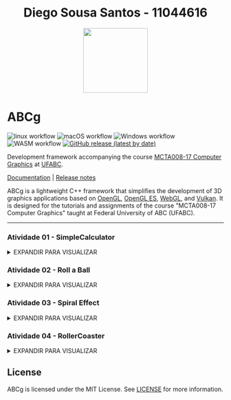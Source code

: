 <h1 align="center">Diego Sousa Santos - 11044616</h1>

<p align="center">
  <img  src="https://user-images.githubusercontent.com/55899445/194708500-d6d7288c-7e47-44f4-b2e0-af67640d99d9.png" width="150" height="150"/>
</p>

# ABCg

![linux workflow](https://github.com/hbatagelo/abcg/actions/workflows/linux.yml/badge.svg)
![macOS workflow](https://github.com/hbatagelo/abcg/actions/workflows/macos.yml/badge.svg)
![Windows workflow](https://github.com/hbatagelo/abcg/actions/workflows/windows.yml/badge.svg)
![WASM workflow](https://github.com/hbatagelo/abcg/actions/workflows/wasm.yml/badge.svg)
[![GitHub release (latest by date)](https://img.shields.io/github/v/release/hbatagelo/abcg)](https://github.com/hbatagelo/abcg/releases/latest)

Development framework accompanying the course [MCTA008-17 Computer Graphics](http://professor.ufabc.edu.br/~harlen.batagelo/cg/) at [UFABC](https://www.ufabc.edu.br/).

[Documentation](https://hbatagelo.github.io/abcg/abcg/doc/html/) \| [Release notes](CHANGELOG.md) 

ABCg is a lightweight C++ framework that simplifies the development of 3D graphics applications based on [OpenGL](https://www.opengl.org), [OpenGL ES](https://www.khronos.org), [WebGL](https://www.khronos.org/webgl/), and [Vulkan](https://www.vulkan.org). It is designed for the tutorials and assignments of the course "MCTA008-17 Computer Graphics" taught at Federal University of ABC (UFABC).

* * *

### Atividade 01 - SimpleCalculator
<details>
  <summary>EXPANDIR PARA VISUALIZAR</summary>

<p align="center">
    <img width="456" alt="simpleCalculatorIMG" src="https://user-images.githubusercontent.com/55899445/194708704-9e639cb6-2a07-48f9-84ef-48868aa4f470.PNG">
</p>

-   Link GitHub Pages: [SimpleCalculator](https://diego-ss.github.io/cg-2022.3-UFABC/simpleCalculator/)

### Descrição geral

-   O propósito da aplicação é simular o funcionamento de uma calculadora simples (com as operações básicas) com as técnicas apresentadas até então durante as aulas da disciplina, visando atender os requisitos propostos na atividade 1.
-   Para isso, existe uma tela com dois inputs que representam os números envolvidos na operação, com um combobox indicando as operações possíveis, dois botões para calcular e limpar os parâmetros e um label para exibir o resultado.
-   Os operadores e resultado são armazenados em variáveis da classe Window.

### Detalhes da implementação

#### Assets
-   Como assets auxiliares, foi utilizada a fonte Inconsolata-Medium como no projeto TicTacToe.
#### main.cpp
-   No arquivo main foi utilizada a implementação padrão que vimos em aula.
#### window.hpp
-   Para a definição da classe Window, foram sobrescritos dois métodos da classe OpenGLWindow (da qual Window tem herança): onCreate e onPaintUI.
```cpp
protected:
  void onCreate() override;
  void onPaintUI() override;
```
-   Além disso, foram definidas as seguintes variáveis e métodos auxiliares para o processamento:
```cpp
private:
  float operator1{0.0f}; // REFERE-SE AO VALOR NUMÉRICO DO PRIMEIRO OPERADOR
  float operator2{0.0f}; // REFERE-SE AO VALOR NUMÉRICO DO SEGUNDO OPERADOR
  float result{0.0f}; // ARMAZENA O RESULTADO DA OPERAÇÃO MATEMÁTICA
  std::string calcOperator{"+"}; // INDICADOR DE QUAL OPERAÇÃO SERÁ REALIZADA

  ImFont *m_font{}; // FONTE DE TEXTO

  void calculate(); // MÉTODO AUXILIAR PARA REALIZAR O CÁLCULO COM BASE NOS PARÂMETROS INFORMADOS
  void clear(); // MÉTODO AUXILIAR PARA LIMPAR OS DADOS DA CALCULADORA
```
#### window.cpp
-   Neste arquivo foram implementados os métodos sobrescritos e os novos definidos na classe Window, do arquivo window.hpp.
-   A ideia da composição da janela foi considerar uma tabela com seis linhas, todas com uma coluna apenas: 
    -  a primeira contém um input para que o usuário digite o primeiro número da operação.
    -  a segunda contém um combobox com as operações disponíveis. 
    -  a terceira contém um input para que o usuário digite o segunda número da operação.
    -  a quarta contém um botão que confirma a realização da operação.
    -  a quinta contém uma label que exibe o resultado da operação matemática.
    -  a sexta contém um botão responsável por limpar os operadores e o resultado.
-   No método onCreate é ralizado o import da fonte de texto e zerados os operadores.
```cpp
void Window::onCreate() {
  // Load font with bigger size for the X's and O's
  auto const filename{abcg::Application::getAssetsPath() +
                      "Inconsolata-Medium.ttf"};
  m_font = ImGui::GetIO().Fonts->AddFontFromFileTTF(filename.c_str(), 72.0f);
  if (m_font == nullptr) {
    throw abcg::RuntimeError{"Cannot load font file"};
  }

  clear();
}
```
-   No método clear, é realizada a limpeza dos operadores e do resultado.
```cpp
void Window::clear() {
  operator1 = 0.0f;
  operator2 = 0.0f;
  result = 0.0f;
}
```
-   No método calculate, é realizada a operação com base nos parâmetros informados pelo usuário.
```cpp
void Window::calculate() {
  // verificar o operador
  if (calcOperator == "+")
    result = operator1 + operator2;
  else if (calcOperator == "-")
    result = operator1 - operator2;
  else if (calcOperator == "*")
    result = operator1 * operator2;
  else if (calcOperator == "/")
    result = operator1 / operator2;
}
```
-   No método onPaintUI é onde está sendo realizada toda definição dos elementos de UI da tela da calculadora.
-   Para isso, dentro dele foram definidas as seguintes variáveis:
```cpp
      auto const buttonHeight{70}; // altura fixa dos botões
      static std::vector comboItems{"+", "-", "*", "/"}; // vetor de strings com as operações possíveis
      static std::size_t currentIndex{}; // índice da operação selecionada pelo usuário
```
-   Após isso é iniciada a tabela e definida cada uma de suas linhas. 
```cpp
        // primeira linha da tabela
        ImGui::TableNextRow();
        {
          // primeiro número da operação
          ImGui::TableSetColumnIndex(0);
          // ajustando largura do input
          ImGui::PushItemWidth(appWindowWidth);
          // input de float
          ImGui::InputFloat("op1", &operator1);
        }
```
```cpp
        // segunda linha da tabela
        ImGui::TableNextRow();
        {
          ImGui::TableSetColumnIndex(0);
          // combo do operador
          if (ImGui::BeginCombo("Combo Operador",
                                comboItems.at(currentIndex))) {
            for (auto index{0U}; index < comboItems.size(); ++index) {
              bool const isSelected{currentIndex == index};
              if (ImGui::Selectable(comboItems.at(index), isSelected)) {
                currentIndex = index;
                calcOperator = comboItems.at(currentIndex); // SETANDO A VARIÁVEL DO OPERADOR QUANDO ALGUM ITEM É SELECIONADO
              }

              if (isSelected)
                ImGui::SetItemDefaultFocus();
            }
            ImGui::EndCombo();
          }
        }
```
```cpp
        // terceira linha da tabela
        ImGui::TableNextRow();
        {
          // segundo número da operação
          ImGui::TableSetColumnIndex(0);
          // ajustando largura do input
          ImGui::PushItemWidth(appWindowWidth);
          // input de float
          ImGui::InputFloat("op2", &operator2);
        }
```
```cpp
        // quarta linha da tabela
        ImGui::TableNextRow();
        {
          // botão de realizar operação
          ImGui::TableSetColumnIndex(0);
          if (ImGui::Button("=", ImVec2(-1, buttonHeight))) {
            calculate(); // REALIZANDO O CÁLCULO QUANDO O BOTÃO É ACIONADO
          }
        }
```
```cpp
      // quinta linha da tabela
        ImGui::TableNextRow();
        {
          // resultado da operação
          ImGui::TableSetColumnIndex(0);
          ImGui::SetCursorPosX(
              (appWindowWidth -
               ImGui::CalcTextSize(std::to_string(result).c_str()).x) /
              2);
          ImGui::Text("%s", std::to_string(result).c_str()); // EXIBINDO O RESULTADO NA LABEL
        }
```
```cpp
        // sexta linha da tabela
        ImGui::TableNextRow();
        {
          // botão de limpar números
          ImGui::TableSetColumnIndex(0);
          if (ImGui::Button("clear", ImVec2(-1, buttonHeight))) {
            clear(); // LIMPANDO PARÂMETROS E RESULTADO
          }
        }
```
-   Para compilação web, foi utilizado o arquivo html do tictactoe adapatado para esta aplicação.

### Resultado Final
<p align="center">
    <img src="https://user-images.githubusercontent.com/55899445/194710962-51332d27-a383-4e27-aa58-99d1d52cf3b8.gif"/>
</p>


* * *
</details>

### Atividade 02 - Roll a Ball
<details>
  <summary>EXPANDIR PARA VISUALIZAR</summary>

<p align="center">
    <img width="456" alt="rollaballImage" src="https://user-images.githubusercontent.com/55899445/198695644-ec553618-34cb-4b7b-8207-4572cc3d21d8.png">
</p>

-   Link GitHub Pages: [RollABall](https://diego-ss.github.io/cg-2022.3-UFABC/rollaball/)

### Descrição geral

-   O propósito da aplicação é ser um jogo 2D cujo desenvolvimento e funcionalidades utilizem dos conceitos vistos em aula relacionados à gráficos 2D com primitivas do OpenGL, utilizando a biblioteca ABCg e renderização dos gráficos usando shaders.
-   As primitivas utilizadas resumem-se em triângulos, utilizados de forma singular para formar os espinhos e em conjunto para formar a bola.
-   O objetivo do jogo é conseguir o máximo de pontos, desviando dos espinhos ao decorrer do tempo. 
-   A bola se movimenta sozinha, e é possível utilizar a <b>seta para cima</b> para pular e a <b>barra de espaço</b> para acelerar.
-   Se a bola tocar em um dos espinhos, a partida termina e o jogo é reiniciado.

### Detalhes da implementação

#### Assets
-   Como assets auxiliares, foi utilizada a fonte Inconsolata-Medium como no projeto TicTacToe e no SimpleCalculator.
###  objects.vert
-   Shader utilizado na renderização da bola e dos espinhos. Os vértices possuem o atributo inPosition que represente a posição x,y do vértice.
```cpp
#version 300 es

layout(location = 0) in vec2 inPosition;

uniform vec4 color; // COR RGBA UNIFORME
uniform float rotation; // ROTAÇÃO UNIFORME
uniform float scale; // ESCALA UNIFORME
uniform vec2 translation; // TRANSLAÇÃO UNIFORME

out vec4 fragColor;

void main() {
  float sinAngle = sin(rotation);
  float cosAngle = cos(rotation);
  vec2 rotated = vec2(inPosition.x * cosAngle - inPosition.y * sinAngle,
                      inPosition.x * sinAngle + inPosition.y * cosAngle);

  vec2 newPosition = rotated * scale + translation; // NOVA POSIÇÃO ROTATED
  gl_Position = vec4(newPosition, 0, 1);
  fragColor = color;
}
```
###  objects.frag
-   Fragment shader responsável pelo processamento de pixels na GPU. Foi definido como abaixo, apenas redirecionando as cores de saída.
```cpp
#version 300 es

precision mediump float;

in vec4 fragColor;

out vec4 outColor;

void main() { outColor = fragColor; }
```

#### main.cpp
-   No arquivo main foi utilizada a implementação padrão que vimos em aula, removendo os  FPS, botão de tela cheia e utilizando 4 samples.
#### gamedata.hpp
-   Classe responsável por armazenar status e informações relevantes para as regras e funcionalidades do jogo.
-   Para sua definição, foram definidas as seguintes propriedades:
```cpp
  enum class Input { Up, Space }; // definição de enum para classificar os inputs possíveis
  enum class State { Playing, GameOver }; // definição de enum para classificar os status de jogo possíveis
  
  // struct para armazenar os dados do jogo
  struct GameData {
    State m_state{State::Playing}; // ESTADO DO JOGO
    std::bitset<2> m_input;        // ARRAAY DOS INPUTS
    int m_score;                   // PONTUAÇÃO
  };
```
#### window.hpp
-   Para a definição da classe Window, foram sobrescritos sete métodos da classe OpenGLWindow (da qual Window tem herança):
```cpp
  void onEvent(SDL_Event const &event) override; // PARA CAPTURAR EVENTOS DO TECLADO
  void onCreate() override; // AÇÕES AO CRIAR A APLICAÇÃO
  void onUpdate() override; // AÇÕES AO ATUALIZAR A JANELA
  void onPaint() override; // AÇÕES AO RENDERIZAR A JANELA
  void onPaintUI() override; // AÇÕES DE UI
  void onResize(glm::ivec2 const &size) override; // AÇÕES AO REDIMENSIONAR A JANELA
  void onDestroy() override; // AÇÕES AO DESTRUIR A JANELA
```
-   Além disso, foram definidas as seguintes variáveis e métodos auxiliares para o processamento:
```cpp
  glm::ivec2 m_viewportSize{}; // DIMENSÕES DA JANELA
  GLuint m_objectsProgram{}; // OBJECTS PROGRAM
  GameData m_gameData; // GAME DATA REF
  Ball m_ball; // BALL REF
  Spikes m_spikes; // SPIKES REF
  abcg::Timer m_restartWaitTimer; // TEMPORIZADOR
  ImFont *m_font{}; // FONTE
  std::default_random_engine m_randomEngine; // RANDOMIZADOR

  void restart(); // PARA REINICIAR AS CONDIÇÕES DE JOGO
  void checkCollisions(); // PARA VERIFICAR COLISÕES
```
#### window.cpp
-   Neste arquivo foram implementados os métodos sobrescritos e os novos definidos na classe Window, do arquivo window.hpp.
-   A ideia da composição da janela foi considerar o jogo e seus elementos renderizando e também dois elementos de UI: 
    -  um texto para contabilizar o Score.
    -  um texto que é exibido quando o jogo é finalizado. 
-   Os eventos capiturados são para as teclas SPACE, UP, W e para os botões do mouse.

- No método <b>OnEvent</b> são capturadas as interações do usuário com a interface:
```cpp
// Eventos do teclado
  if (event.type == SDL_KEYDOWN) {
    if (event.key.keysym.sym == SDLK_SPACE) // Capturando DOWN da barra de espaço
      m_gameData.m_input.set(gsl::narrow<size_t>(Input::Space)); // Setando o vetor de inputs do GameData
    if (event.key.keysym.sym == SDLK_UP || event.key.keysym.sym == SDLK_w) // capturando DOWN do w e seta 
      m_gameData.m_input.set(gsl::narrow<size_t>(Input::Up)); // Setando o vetor de inputs do GameData
  }
  if (event.type == SDL_KEYUP) {
    if (event.key.keysym.sym == SDLK_SPACE) // Capturando UP barra de espaço
      m_gameData.m_input.reset(gsl::narrow<size_t>(Input::Space)); // Setando o vetor de inputs do GameData
    if (event.key.keysym.sym == SDLK_UP || event.key.keysym.sym == SDLK_w) // capturando DOWN do w e seta 
      m_gameData.m_input.reset(gsl::narrow<size_t>(Input::Up)); // Setando o vetor de inputs do GameData
  }

  // Eventos do mouse
  if (event.type == SDL_MOUSEBUTTONDOWN) {
    if (event.button.button == SDL_BUTTON_LEFT)
      m_gameData.m_input.set(gsl::narrow<size_t>(Input::Space));
    if (event.button.button == SDL_BUTTON_RIGHT)
      m_gameData.m_input.set(gsl::narrow<size_t>(Input::Up));
  }
  if (event.type == SDL_MOUSEBUTTONUP) {
    if (event.button.button == SDL_BUTTON_LEFT)
      m_gameData.m_input.reset(gsl::narrow<size_t>(Input::Space));
    if (event.button.button == SDL_BUTTON_RIGHT)
      m_gameData.m_input.reset(gsl::narrow<size_t>(Input::Up));
  }
```
- No método <b>OnCreate</b> são realizadas as operações necessárias ao inicializar o ambiente, como inicialização de variáveis e carregamento da fonte externa:
```cpp
// Carregando fonte
  auto const filename{assetsPath + "Inconsolata-Medium.ttf"};
  m_font = ImGui::GetIO().Fonts->AddFontFromFileTTF(filename.c_str(), 60.0f);
  if (m_font == nullptr) {
    throw abcg::RuntimeError("Cannot load font file");
  }

  // Criando programa para renderizar objetos
  m_objectsProgram =
      abcg::createOpenGLProgram(//Suprimido pois o README não suporta);

  // limpando tela com a cor preta
  abcg::glClearColor(0, 0, 0, 1);

#if !defined(__EMSCRIPTEN__)
  abcg::glEnable(GL_PROGRAM_POINT_SIZE);
#endif

  // Start pseudo-random number generator
  m_randomEngine.seed(
      std::chrono::steady_clock::now().time_since_epoch().count());

  restart();
}
```
- No método <b>restart</b>, são reinicializadas as variáveis e os objetos renderizados na tela.
```cpp
  // estado inicial do jogo
  m_gameData.m_state = State::Playing;
  m_gameData.m_score = 0;

  // criando bola e espinhos
  m_ball.create(m_objectsProgram);
  m_spikes.create(m_objectsProgram, 4);
```
- No método <b>onUpdate</b> é onde são atualizadas constantemente as formas renderizadas, a interação entre elas e os elementos de UI.
```cpp
  auto const deltaTime{gsl::narrow_cast<float>(getDeltaTime())};

  // Aguardando 5 minutos para reiniciar o jogo
  if (m_gameData.m_state != State::Playing &&
      m_restartWaitTimer.elapsed() > 5) {
    restart();
    return;
  }

  // atualizações da bola e dos espinhos
  m_ball.update(m_gameData, deltaTime);
  m_spikes.update(m_ball, m_gameData, deltaTime);

  // verificando colisões
  if (m_gameData.m_state == State::Playing)
    checkCollisions();
```
 - No método <b>onPaint</b> são desenhados o viewport e os objetos da aplicação. 
```cpp
  abcg::glClear(GL_COLOR_BUFFER_BIT);
  abcg::glViewport(0, 0, m_viewportSize.x, m_viewportSize.y);

  // método paint dos objetos
  m_ball.paint(m_gameData);
  m_spikes.paint();
```
  - No método <b>onPaintUI</b> são desenhados os elementos de UI da cena.
```cpp
abcg::OpenGLWindow::onPaintUI();

  ImGuiWindowFlags const flags{ImGuiWindowFlags_NoBackground |
                               ImGuiWindowFlags_NoTitleBar |
                               ImGuiWindowFlags_NoInputs};

  // Printando Score enquanto o jogo está rodando
  if (m_gameData.m_state == State::Playing) {
    {
      ImGui::SetNextWindowPos(ImVec2(5, 10));
      ImGui::Begin(" ", nullptr, flags);
      ImGui::PushFont(m_font);

      ImGui::Text("Score: %i", m_gameData.m_score);

      ImGui::PopFont();
      ImGui::End();
    }
  }

  // printando Game Over + Score ao finalizar
  {
    auto const size{ImVec2(300, 200)};
    auto const position{ImVec2((m_viewportSize.x - size.x) / 2.0f,
                               (m_viewportSize.y - size.y - 100) / 2.0f)};
    ImGui::SetNextWindowPos(position);
    ImGui::SetNextWindowSize(size);

    ImGui::Begin(" ", nullptr, flags);
    ImGui::PushFont(m_font);

    if (m_gameData.m_state == State::GameOver) {
      ImGui::Text("Game Over!\nScore: %i", m_gameData.m_score);
    }

    ImGui::PopFont();
    ImGui::End();
  }
```
  - No método <b>checkCollisions</b> são verificadas colisões entre os espinhos e a bola. Caso haja colisão, o jogo acaba.
```cpp
 // Verificando colisão entre a bola e os espinhos
  for (auto const &spike : m_spikes.m_spikes) {
    auto const spikeTranslation{spike.m_translation};
    auto const distance{glm::distance(m_ball.m_translation, spikeTranslation)};

    if (distance < m_ball.m_scale * 0.9f + spike.m_scale * 0.17f) {
      m_gameData.m_state = State::GameOver;
      m_restartWaitTimer.restart();
    }
  }
```
                                 
#### ball.hpp
- Para a definição da classe ball, foram utilizadas as seguintes propriedades e métodos:
```cpp
  void create(GLuint program);
  void paint(GameData const &gameData);
  void destroy();
  void update(GameData const &gameData, float deltaTime);

  glm::vec4 m_color{1};             // COR
  float m_rotation{};               // ROTAÇÃO
  float m_scale{0.125f};            // ESCALA
  glm::vec2 m_translation{};        // TRANSLAÇÃO
  glm::vec2 m_velocity{1.0f, 0.0f}; // VELOCIDADE

  bool isJumping{false};       // INDICADOR DE PULO
  bool isFallingDown{false};   // INDICADOR DE QUEDA
  bool isBoosted{false};       // INDICADOR DE BOOST
  float m_velocityBoost{3.0f}; // BOOST DE VELOCIDADE

  float const m_maxTranslationY{0.6f}; // LIMITE SUPERIOR DO PULO
  float const m_minTranslationY{0.0f}; // CHÃO
  float const m_jumpForce{1.0f};       // FORÇA DE PULO
  float const m_fallForce{-1.1f};      // FORÇA DE QUEDA (CAI MAIS RÁPIDO)
                                 
  GLuint m_program{};
  GLint m_translationLoc{}; // VARIÁVEIS UNIFORMES DO VERTEX SHADER
  GLint m_colorLoc{}; // VARIÁVEIS UNIFORMES DO VERTEX SHADER
  GLint m_scaleLoc{}; // VARIÁVEIS UNIFORMES DO VERTEX SHADER
  GLint m_rotationLoc{}; // VARIÁVEIS UNIFORMES DO VERTEX SHADER

  GLuint m_VAO{};
  GLuint m_VBO{};
  GLuint m_EBO{};
```
#### ball.cpp
- No método <b>create</b> são inicializadas as variáveis uniformes, as propriedades, a geometria e são criados o VAO, VBO e EBO do objeto.
```cpp
  destroy();

  m_program = program;

  // LOcalização dos uniformes do programa
  m_colorLoc = abcg::glGetUniformLocation(m_program, "color");
  m_rotationLoc = abcg::glGetUniformLocation(m_program, "rotation");
  m_scaleLoc = abcg::glGetUniformLocation(m_program, "scale");
  m_translationLoc = abcg::glGetUniformLocation(m_program, "translation");

  // Resetando bola
  m_rotation = 0.0f;
  m_translation = glm::vec2(-0.7f, 0.0f);

  // Localização dos atributos no programa
  auto const positionAttribute{
      abcg::glGetAttribLocation(m_program, "inPosition")};

  // Criando a geometria
  auto const sides{10};
  std::vector<glm::vec2> positions{{0, 0}};
  auto const step{M_PI * 2 / sides};
  for (auto const angle : iter::range(0.0, M_PI * 2, step)) {
    positions.emplace_back(std::cos(angle), std::sin(angle));
  }
  positions.push_back(positions.at(1));

  // VBO das posições
  abcg::glGenBuffers(1, &m_VBO);
  abcg::glBindBuffer(GL_ARRAY_BUFFER, m_VBO);
  abcg::glBufferData(GL_ARRAY_BUFFER, positions.size() * sizeof(glm::vec2),
                     positions.data(), GL_STATIC_DRAW);
  abcg::glBindBuffer(GL_ARRAY_BUFFER, 0);

  // Criando VAO
  abcg::glGenVertexArrays(1, &m_VAO);

  // Bind dos vertices ao VAO
  abcg::glBindVertexArray(m_VAO);

  abcg::glEnableVertexAttribArray(positionAttribute);
  abcg::glBindBuffer(GL_ARRAY_BUFFER, m_VBO);
  abcg::glVertexAttribPointer(positionAttribute, 2, GL_FLOAT, GL_FALSE, 0,
                              nullptr);
  abcg::glBindBuffer(GL_ARRAY_BUFFER, 0);

  abcg::glBindVertexArray(0);
```
- No método <b>paint</b> são realizados os binds do vertex shader e a definição da variáveis uniformes do objeto, caso o jogo esteja ativo.
```cpp
  if (gameData.m_state != State::Playing)
    return;

  abcg::glUseProgram(m_program);

  abcg::glBindVertexArray(m_VAO);
  abcg::glUniform4fv(m_colorLoc, 1, &m_color.r);
  abcg::glUniform1f(m_scaleLoc, m_scale);
  abcg::glUniform1f(m_rotationLoc, m_rotation);
  abcg::glUniform2fv(m_translationLoc, 1, &m_translation.x);
  abcg::glDrawArrays(GL_TRIANGLE_FAN, 0, 12);

  abcg::glBindVertexArray(0);

  abcg::glUseProgram(0);
```
- No método <b>update</b> são realizadas as atualizações de estado do objeto, como rotação, boost de velocidade, pulo e queda da bola.
```cpp
  / Rotação constante da bola
  m_rotation = glm::wrapAngle(m_rotation - 4.0f * deltaTime * 2);

  // Detecção de pulo
  if (gameData.m_input[gsl::narrow<size_t>(Input::Up)] &&
      gameData.m_state == State::Playing && !isJumping && !isFallingDown) {

    isJumping = true;
  }

  // Detecção de boost
  if (gameData.m_input[gsl::narrow<size_t>(Input::Space)] && !isBoosted) {
    m_velocity += m_velocityBoost;
    isBoosted = true;
  } else if (m_velocity.x > 1.0f) {
    m_velocity -= m_velocityBoost;
    isBoosted = false;
  }

  // Aplicando pulo
  if (isJumping && m_translation.y < m_maxTranslationY) {
    auto const jumpVector = glm::vec2{0.0f, m_jumpForce};
    m_translation.y =
        std::clamp((m_translation + jumpVector * deltaTime * 2.0f).y,
                   m_translation.y, m_maxTranslationY);
  }

  // Detectando queda
  if (m_translation.y == m_maxTranslationY) {
    isFallingDown = true;
    isJumping = false;
  } else if (m_translation.y == 0) {
    isFallingDown = false;
  }

  // Aplicando queda
  if (isFallingDown && m_translation.y > m_minTranslationY) {
    auto const fallVector = glm::vec2{0.0f, m_fallForce};
    m_translation.y =
        std::clamp((m_translation + fallVector * deltaTime * 2.0f).y,
                   m_minTranslationY, m_translation.y);
  }
```
- No método <b>destroy</b> são destruídos o VBO, EBO e VAO do objeto
```cpp
  // destruindo elementos
  abcg::glDeleteBuffers(1, &m_VBO);
  abcg::glDeleteBuffers(1, &m_EBO);
  abcg::glDeleteVertexArrays(1, &m_VAO);
```
#### spikes.hpp
- Para a definição da classe spikes, foram utilizadas as seguintes propriedades e métodos:
```cpp
public:
  void create(GLuint program, int quantity);
  void paint();
  void destroy();
  void update(const Ball &ball, GameData &gameData, float deltaTime);
  
  // estrutura de um único spike
  struct Spike {
    GLuint m_VAO{}; // VAO
    GLuint m_VBO{}; // VBO

    glm::vec4 m_color{1};      // COR
    int m_polygonSides{3};     // LADOS DO POLÍGONO DO ESPINHO
    float m_rotation{1.6f};    // ROTAÇÃO
    float m_scale{0.06f};      // ESCALA
    glm::vec2 m_translation{}; // TRANSLAÇÃO
  };

  std::list<Spike> m_spikes; // LISTA DE ESPINHOS
  int maxQtdTopSpikes{0};    // QTD MÁXIMA DE ESPINHOS EM CIMA
  int qtdTopSpikes{0};       // QTD DE ESPINHOS EM CIMA

  Spike makeSpike();
  void randomizeTopSpikes(Spike &spike);

private:
  GLuint m_program{};
  GLint m_colorLoc{}; // VARIÁVEIS UNIFORMES DO VERTEX SHADER
  GLint m_rotationLoc{}; // VARIÁVEIS UNIFORMES DO VERTEX SHADER
  GLint m_translationLoc{}; // VARIÁVEIS UNIFORMES DO VERTEX SHADER
  GLint m_scaleLoc{}; // VARIÁVEIS UNIFORMES DO VERTEX SHADER
  
  std::default_random_engine m_randomEngine;
  std::uniform_real_distribution<float> m_randomDist{-1.0f, 1.0f};
```
#### spikes.cpp
- No método <b>create</b> são inicializadas as variáveis uniformes, objetos spike com suas geometrias, VBO e VAO.
```cpp
  destroy();

  m_randomEngine.seed(
      std::chrono::steady_clock::now().time_since_epoch().count());

  m_program = program;

  // Get location of uniforms in the program
  m_colorLoc = abcg::glGetUniformLocation(m_program, "color");
  m_rotationLoc = abcg::glGetUniformLocation(m_program, "rotation");
  m_scaleLoc = abcg::glGetUniformLocation(m_program, "scale");
  m_translationLoc = abcg::glGetUniformLocation(m_program, "translation");

  // Create spikes
  m_spikes.clear();
  m_spikes.resize(quantity);

  float i{0.0f}; // ACUMULADOR PARA SEPARAR OS ESPINHOS NO COMEÇO
  maxQtdTopSpikes = (quantity / 2) - 1; // LIMITANDO ESPINHOS NO TOPO
  qtdTopSpikes = 0;                     // CONTANDO ESPINHOS NO TOPO

  for (auto &spike : m_spikes) {
    spike = makeSpike(); // CRIANDO ESPINHO (geometria, VAO, VBO e bind dos vértices)
    // iniciando o espinho no canto direito e um pouco abaixo
    spike.m_translation = {1.0f + i, -0.05f};
    randomizeTopSpikes(spike); // MÉTODO PARA RANDOMIZAR QUAL OU QUAIS SPIKE FICARÁ EM CIMA
    i += 0.2f;
  }  
```
- No método <b>paint</b> são realizados os binds dos VAOs dos objetos spike e de suas variáveis uniformes, bem como realizado o draw dos pontos da geometria.
```cpp
abcg::glUseProgram(m_program);

  for (auto const &spike : m_spikes) {
    abcg::glBindVertexArray(spike.m_VAO); // BIND DOS ATRIBUTOS DO VERTEX AO VAO
    abcg::glUniform4fv(m_colorLoc, 1, &spike.m_color.r); // VARIÁVEL UNIFORME
    abcg::glUniform1f(m_scaleLoc, spike.m_scale);        // VARIÁVEL UNIFORME
    abcg::glUniform1f(m_rotationLoc, spike.m_rotation);  // VARIÁVEL UNIFORME
    abcg::glUniform2f(m_translationLoc, spike.m_translation.x,
                      spike.m_translation.y); // VARIÁVEL UNIFORME
    abcg::glDrawArrays(GL_TRIANGLE_FAN, 0,
                       spike.m_polygonSides + 2); // DESENHANDO OS PONTOS
    abcg::glBindVertexArray(0);
  }

  abcg::glUseProgram(0);  
```
- No método <b>update</b> são realizadas as atualizações de translação do objeto. Quando o spike sai da tela, é adicionado 1 no score.
```cpp
for (auto &spike : m_spikes) {
    // condicionando a translação à velocidade da bola
    spike.m_translation.x -= ball.m_velocity.x * deltaTime;

    // reposicionando quando chega no fim da tela
    if (spike.m_translation.x < -1.0f) {
      // calculando uma distância randômica do ponto de origem para separar os
      // espinhos
      std::uniform_real_distribution<float> randomDists(0.0f, 0.9f);
      auto &re{m_randomEngine};
      float randomDist = randomDists(re) + 2.0f;
      spike.m_translation.x += randomDist;

      // aumentando Score
      if (gameData.m_state == State::Playing)
        gameData.m_score += 1;
    }
  }  
```
-   Para compilação web, foi utilizado o arquivo html da simpleCalculator adapatado para esta aplicação.

### Resultado Final
<p align="center">
    <img alt="gif roll a ball" src="https://user-images.githubusercontent.com/55899445/198696680-c425a09f-5b33-4359-84a7-f06c1d6af755.gif"/>
</p>


* * *
</details>

### Atividade 03 - Spiral Effect
<details>
  <summary>EXPANDIR PARA VISUALIZAR</summary>

<p align="center">
    <img width="456" alt="SpiralEffectScreenshot" src="https://user-images.githubusercontent.com/55899445/202917321-6f1ab8a8-37ed-4da2-9caa-589d830e81cd.PNG">
</p>

-   Link GitHub Pages: [SpiralEffect](https://diego-ss.github.io/cg-2022.3-UFABC/spiraleffect/)

### Descrição geral

-   O propósito do projeto é ser uma aplicação 3D cujo desenvolvimento e funcionalidades utilizem dos conceitos vistos em aula relacionados à matrizes e transformações geométricas e formas primitivas do openGL, utilizando a biblioteca ABCg e renderização dos gráficos usando shaders.
-   As primitivas utilizadas resumem-se em triângulos, utilizados de forma singular para formar os espinhos e em conjunto para formar os cubos.
-   A aplicação simula a geração de um pequeno espiral e a movimentação da câmera em sincronia com a trilha gerada, o que resulta em uma movimentação similar â uma montanha russa, por exemplo.
-   <b>OBSERVAÇÃO:</b> existe um bug em que em algum momento o espiral cria algumas descontinuidades entre os cubos. Está sendo investigado o motivo disso.

### Detalhes da implementação

#### Assets
-   Como assets auxiliares, foi utilzado o objeto vetoriado box.obj, para gerar os cubos da aplicação.
###  depth.vert
-   Shader utilizado na renderização dos cubos que compoem o espiral. A lógica relacionada é que a coloração dos cubos ficará mais branca de forma proporcional à altura e à proximidade do objeto à câmera, simulando uma espécie de iluminação nos objetos.
```cpp
#version 300 es

layout(location = 0) in vec3 inPosition;

uniform vec4 color;
uniform mat4 modelMatrix;
uniform mat4 viewMatrix;
uniform mat4 projMatrix;

out vec4 fragColor;

void main() {
  vec4 posEyeSpace = viewMatrix * modelMatrix * vec4(inPosition, 1);

  // o tom da cor varia de acordo com a distância e a altura 
  float i = 1.0 - (-posEyeSpace.z / 50.0) + (posEyeSpace.y / 50.0);
  fragColor = vec4(i, i, i, 1) * color;

  gl_Position = projMatrix * posEyeSpace;
}
```
###  depth.frag
-   Fragment shader responsável pelo processamento de pixels na GPU. Foi definido como abaixo, apenas redirecionando as cores de saída.
```cpp
#version 300 es

precision mediump float;

in vec4 fragColor;
out vec4 outColor;

void main() { outColor = fragColor; }
```
#### main.cpp
-   No arquivo main foi utilizada a implementação padrão que vimos em aula, removendo os  FPS, botão de tela cheia e utilizando 4 samples.

#### window.hpp
-   Para a definição da classe Window, foram sobrescritos seis métodos da classe OpenGLWindow (da qual Window tem herança):
```cpp
  void onCreate() override; // AÇÕES AO CRIAR A APLICAÇÃO
  void onUpdate() override; // AÇÕES AO ATUALIZAR A JANELA
  void onPaint() override; // AÇÕES AO RENDERIZAR A JANELA
  void onPaintUI() override; // AÇÕES DE UI
  void onResize(glm::ivec2 const &size) override; // AÇÕES AO REDIMENSIONAR A JANELA
  void onDestroy() override; // AÇÕES AO DESTRUIR A JANELA
```
-   Além disso, foram definidas as seguintes variáveis e métodos auxiliares para o processamento:
```cpp
 // cubos usados para gerar o espiral
  struct Cube {
    glm::vec3 m_position{};
    glm::vec3 m_rotationAxis{};
  };

  // array de cubos
  std::array<Cube, 800> m_objects;

  float m_angle{};

  glm::mat4 m_viewMatrix{1.0f};
  glm::mat4 m_projMatrix{1.0f};
  float m_FOV{30.0f};

  float m_spiralRadius{3.0f}; // RAIO DO ESPIRAL
  float m_spiralStep{m_spiralRadius/m_objects.size()};      // PASSO DO ESPIRAL COM BASE NA QTD DE CUBOS
  float m_TwoPI{M_PI * 2.0f}; // 2 * PI
  GLuint m_program{};

  void generateSpiral();
  void orientCamera(glm::vec3 const at);
```

#### window.cpp
-   Neste arquivo foram implementados os métodos sobrescritos e os novos definidos na classe Window, do arquivo window.hpp.
-   A ideia da composição da janela foi considerar apenas a janela da aplicação e uma janela pequena para selecionar o modo de projeção.
-   Para a projeção ortogonal, podemos visualizar com clareza a formação do espiral. Para o modo de projeção em perspectiva, temos a visualização do efeito de montanha russa com a câmera look at.

- No método <b>OnCreate</b> são realizadas as operações necessárias ao inicializar o ambiente, como inicialização de variáveis e carregamento dos shaders:
```cpp
  auto const assetsPath{abcg::Application::getAssetsPath()};

  abcg::glClearColor(0, 0, 0, 1);
  abcg::glEnable(GL_DEPTH_TEST);
  
  // caracteres { duplos suprimidos por erro de build
  m_program =
      abcg::createOpenGLProgram(.source = assetsPath + "depth.vert",
                                  .stage = abcg::ShaderStage::Vertex},
                                 {.source = assetsPath + "depth.frag",
                                  .stage = abcg::ShaderStage::Fragment);

  m_model.loadObj(assetsPath + "box.obj");
  m_model.setupVAO(m_program);

  // orientando câmera para olhar para z = -1.0f
  orientCamera({0.0f, 0.0f, -1.0f});
  generateSpiral();
}
```
- No método <b>orientCamera</b>, a câmera é instruida a olhar para um determino ponto <b>at</b>.
```cpp
// a câmera é fixa na posição 0,0,0 e a direção
  // em que ela olha varia de acordo com o vetor at
  // enviado como parâmetro
  glm::vec3 const eye{0.0f, 0.0f, 0.0f};
  glm::vec3 const up{0.0f, 1.0f, 0.0f};
  m_viewMatrix = glm::lookAt(eye, at, up);
```
- No método <b>generateSpiral</b>, o espiral é criado com base nas variáveis declaradas.
```cpp
 // variáveis auxiliaxes
  auto num_objects = m_objects.size();
  auto increment = m_TwoPI / num_objects;
  auto angle = 0.0f;
  auto x = 0.0f, y = 5.0f;

  // para cada cubo, é gerada uma posição com base na equação para geração do
  // espiral ao mesmo tempo em que z é decrementado para criar a sensação de
  // profundidade
  for (auto &objRef : m_objects) {
    objRef.m_position =
        glm::vec3(m_spiralRadius * cos(angle) + x,
                  m_spiralRadius * sin(angle) * y, -angle * 15.0f);

    // rotacionando cubos
    objRef.m_rotationAxis = glm::sphericalRand(1.0f);

    // incrementando angulo para geração do espiral
    angle += increment;
    // diminuindo raio do espiral
    m_spiralRadius -= m_spiralStep;
```

 - No método <b>onUpdate</b> a posição dos cubos é atualizada com base em deltatime, assim como o foco da câmera com base nos cubos. 
```cpp
 // incrementando angulo em 90 graus por segundo
  auto const deltaTime{gsl::narrow_cast<float>(getDeltaTime())};
  m_angle = glm::wrapAngle(m_angle + glm::radians(90.0f) * deltaTime);

  int index{0};
  // atualizando objetos
  for (auto &objRef : m_objects) {
    // incrementando z em 15 unidades por segundo
    objRef.m_position.z += deltaTime * 15.0f;

    // resetando posição da estrela quando chega em z = -20
    if (objRef.m_position.z > -20.0f) {
      // orientando câmera para olhar para os cubos mais próximos
      // valores empíricos
      orientCamera(
          {objRef.m_position.x / 80.0f, objRef.m_position.y / 80.0f, -1.0f});

      // voltando para o fundo da tela
      objRef.m_position.z = -100.0f;
    }
    index++;
  }
```
 - No método <b>onPaint</b> são desenhados o viewport e os objetos da aplicação. 
```cpp
abcg::glClear(GL_COLOR_BUFFER_BIT | GL_DEPTH_BUFFER_BIT);

  abcg::glViewport(0, 0, m_viewportSize.x, m_viewportSize.y);

  abcg::glUseProgram(m_program);

  // capturando as variáveis uniformes
  auto const viewMatrixLoc{abcg::glGetUniformLocation(m_program, "viewMatrix")};
  auto const projMatrixLoc{abcg::glGetUniformLocation(m_program, "projMatrix")};
  auto const modelMatrixLoc{
      abcg::glGetUniformLocation(m_program, "modelMatrix")};
  auto const colorLoc{abcg::glGetUniformLocation(m_program, "color")};

  // setando as variáveis uniformes
  abcg::glUniformMatrix4fv(viewMatrixLoc, 1, GL_FALSE, &m_viewMatrix[0][0]);
  abcg::glUniformMatrix4fv(projMatrixLoc, 1, GL_FALSE, &m_projMatrix[0][0]);
  abcg::glUniform4f(colorLoc, 1.0f, 1.0f, 1.0f, 1.0f); // White

  // renderizando cubos
  for (auto &objRef : m_objects) {
    // aplicando as transformações lineares -> rotação -> escala -> translação
    glm::mat4 modelMatrix{1.0f};
    modelMatrix = glm::translate(modelMatrix, objRef.m_position);
    modelMatrix = glm::scale(modelMatrix, glm::vec3(0.1f));
    modelMatrix = glm::rotate(modelMatrix, m_angle, objRef.m_rotationAxis);

    // variável uniforme
    abcg::glUniformMatrix4fv(modelMatrixLoc, 1, GL_FALSE, &modelMatrix[0][0]);

    m_model.render();
    }

  abcg::glUseProgram(0);
```
  - No método <b>onPaintUI</b> são desenhados os elementos de UI da cena.
```cpp
abcg::OpenGLWindow::onPaintUI();

  {
    auto const widgetSize{ImVec2(218, 60)};
    ImGui::SetNextWindowPos(ImVec2(m_viewportSize.x - widgetSize.x - 5, 5));
    ImGui::SetNextWindowSize(widgetSize);
    ImGui::Begin("Widget window", nullptr, ImGuiWindowFlags_NoDecoration);

    {
      // a projeção foi mantida para que o efeito de espiral seja melhor
      // visualizado
      ImGui::PushItemWidth(120);
      static std::size_t currentIndex{};
      std::vector<std::string> const comboItems{"Perspective", "Orthographic"};

      if (ImGui::BeginCombo("Projection",
                            comboItems.at(currentIndex).c_str())) {
        for (auto const index : iter::range(comboItems.size())) {
          auto const isSelected{currentIndex == index};
          if (ImGui::Selectable(comboItems.at(index).c_str(), isSelected))
            currentIndex = index;
          if (isSelected)
            ImGui::SetItemDefaultFocus();
        }
        ImGui::EndCombo();
      }
      ImGui::PopItemWidth();

      ImGui::PushItemWidth(170);
      auto const aspect{gsl::narrow<float>(m_viewportSize.x) /
                        gsl::narrow<float>(m_viewportSize.y)};
      // projeção em perspectiva
      if (currentIndex == 0) {
        m_projMatrix =
            glm::perspective(glm::radians(m_FOV), aspect, 0.01f, 100.0f);

        ImGui::SliderFloat("FOV", &m_FOV, 5.0f, 179.0f, "%.0f degrees");
      } else {
      // projeção ortogonal
        m_projMatrix = glm::ortho(-20.0f * aspect, 20.0f * aspect, -20.0f,
                                  20.0f, 0.01f, 100.0f);
      }
      ImGui::PopItemWidth();
    }

    // temporário para análise do comportamento da câmera
    // ImGui::PushItemWidth(170);
    // ImGui::SliderFloat("AT_x", &m_cameraAt_x, 0.0f, 0.9f, "%.2f degrees");
    // ImGui::PopItemWidth();

    // ImGui::PushItemWidth(170);
    // ImGui::SliderFloat("AT_Y", &m_cameraAt_y, 0.0f, 0.9f, "%.2f degrees");
    // ImGui::PopItemWidth();

    // ImGui::PushItemWidth(170);
    // ImGui::SliderFloat("AT_Z", &m_cameraAt_z, -1.0f, 179.0f, "%.0f degrees");
    // ImGui::PopItemWidth();

    ImGui::End();
  }
```
#### model.cpp e model.hpp
-   Estes arquivos seguem a mesma estrutura utilizada no projeto starfield, sendo utilizados para renderizar diferentes objetos de forma dinâmica.


### Resultado Final
<p align="center">
    <img alt="gif spiral effect" src="https://user-images.githubusercontent.com/55899445/202920443-ca3d11d5-d9c5-4e99-8041-49b2a468fd32.gif"/>
</p>

* * *
</details>

### Atividade 04 - RollerCoaster
<details>
  <summary>EXPANDIR PARA VISUALIZAR</summary>

<p align="center">
    <img width="456" alt="rollercoasterscreenshot" src="https://user-images.githubusercontent.com/55899445/206919193-86a16a49-00ce-41e2-8537-121df04df460.png">
</p>

-   Link GitHub Pages: [RollerCoaster](https://diego-ss.github.io/cg-2022.3-UFABC/rollercoaster/)

### Descrição geral

-   O propósito do projeto é ser uma aplicação 3D cujo desenvolvimento e funcionalidades utilizem dos conceitos vistos em aula relacionados à matrizes e transformações geométricas e formas primitivas do openGL, utilizando a biblioteca ABCg e renderização dos gráficos usando shaders.
-   As primitivas utilizadas resumem-se em triângulos, utilizados de forma singular para formar os triângulos e em conjunto para formar os cubos.
-   A aplicação simula a geração de trilhos em movimento que podem ser controlados em diferentes direções. Quando o trilho é direcionado para cima, a velocidade diminui e, para baixo, aumenta. Há também a utilização do shaders para criação da "neblina" e simulação do aumento de temperatura dos trilhos por conta do atrito, através da cor vermelha.

### Detalhes da implementação

#### Assets
-   Como assets auxiliares, foi utilzado o objeto vetoriado box.obj, para gerar os cubos da aplicação.
###  depth.vert
-   Shader utilizado na renderização dos cubos que compoem os trilhos. A lógica relacionada é que a coloração dos cubos ficará mais branca de forma proporcional à altura e à proximidade do objeto à câmera, simulando uma espécie de iluminação nos objetos.
```cpp
#version 300 es

layout(location = 0) in vec3 inPosition;

uniform vec4 color;
uniform mat4 modelMatrix;
uniform mat4 viewMatrix;
uniform mat4 projMatrix;

out vec4 fragColor;

void main() {
  vec4 posEyeSpace = viewMatrix * modelMatrix * vec4(inPosition, 1);

  // o tom da cor varia de acordo com a distância e a altura 
  float i = 1.0 - (-posEyeSpace.z / 50.0) + (posEyeSpace.y / 50.0);
  fragColor = vec4(i, i, i, 1) * color;

  gl_Position = projMatrix * posEyeSpace;
}
```
###  depth.frag
-   Fragment shader responsável pelo processamento de pixels na GPU. Foi definido como abaixo, apenas redirecionando as cores de saída.
```cpp
#version 300 es

precision mediump float;

in vec4 fragColor;
out vec4 outColor;

void main() { outColor = fragColor; }
```
#### main.cpp
-   No arquivo main foi utilizada a implementação padrão que vimos em aula, removendo os  FPS, botão de tela cheia e utilizando 4 samples.

#### window.hpp
-   Para a definição da classe Window, foram sobrescritos sete métodos da classe OpenGLWindow (da qual Window tem herança):
```cpp
  void onCreate() override; // AÇÕES AO CRIAR A APLICAÇÃO
  void onUpdate() override; // AÇÕES AO ATUALIZAR A JANELA
  void onPaint() override; // AÇÕES AO RENDERIZAR A JANELA
  void onPaintUI() override; // AÇÕES DE UI
  void onResize(glm::ivec2 const &size) override; // AÇÕES AO REDIMENSIONAR A JANELA
  void onDestroy() override; // AÇÕES AO DESTRUIR A JANELA
  void onEvent(SDL_Event const &event) override; // CAPTURANDO EVENTOS NA APLICAÇÃO
```
-   Além disso, foram definidas as seguintes variáveis e métodos auxiliares para o processamento:
```cpp
 // cubos usados para gerar o espiral
  struct Block {
    glm::vec3 m_position{};
    glm::vec3 m_rotationAxis{};
    float m_inital_x{};
  };

  // array de blocos
  std::array<Block, 240> m_blocks;

  glm::mat4 m_viewMatrix{1.0f};
  glm::mat4 m_projMatrix{1.0f};
  GLint m_colorLocation{};

  // ângulo de abertura vertical do campo de visão da projeção perspectiva
  float m_FOV{30.0f};
  // suavização das curvas
  float m_lerp_ref{0.0f};
  // velocidade
  float m_velocity;

  GLuint m_program{};

  void changeXDirection(Block &block, float deltaTime, float orientation);
  void changeYDirection(Block &block, float deltaTime, float orientation);
```

#### window.cpp
-   Neste arquivo foram implementados os métodos sobrescritos e os novos definidos na classe Window, do arquivo window.hpp.
-   A ideia da composição da janela foi considerar apenas a janela da aplicação e uma janela pequena para selecionar o modo de projeção.

- No método <b>OnCreate</b> são realizadas as operações necessárias ao inicializar o ambiente, como inicialização de variáveis e carregamento dos shaders:
```cpp
 // carregando assets
  auto const assetsPath{abcg::Application::getAssetsPath()};

  abcg::glClearColor(0, 0, 0, 1);
  abcg::glEnable(GL_DEPTH_TEST);

  // criando um openglprogram e carregando os shaders
  // caracteres { duplos suprimidos por erro de build
  m_program =
      abcg::createOpenGLProgram(.source = assetsPath + "depth.vert",
                                  .stage = abcg::ShaderStage::Vertex},
                                 {.source = assetsPath + "depth.frag",
                                  .stage = abcg::ShaderStage::Fragment);

  m_box_model.loadObj(assetsPath + "box.obj");
  m_box_model.setupVAO(m_program);

  // Câmera olhando para z negativo, localizada um pouco acima da origem e
  // levemente inclinada
  glm::vec3 const eye{0.0f, 1.28f, 4.2f};
  glm::vec3 const at{0.0f, 0.3f, -1.0f};
  glm::vec3 const up{0.0f, 1.0f, -0.5f};
  m_viewMatrix = glm::lookAt(eye, at, up);

  // Posicionando cubos dos trilhos
  float step = 100.0f / (m_blocks.size() / 2.0f); // PASSO
  int index{0};                                   // CUBO ATUAL
  float actual_z{step};                           // REFERÊNCIA DA POSIÇÃO Z

  for (auto &block : m_blocks) {
    // CUBO IMPAR -> LADO DIREITO
    if (index % 2 == 1) {
      block.m_inital_x = 1.5f;
      // CUBO PAR -> LADO ESQUERDO
    } else {
      block.m_inital_x = -1.5f;
      actual_z -= step;
    }

    // atualizando posição
    block.m_position = glm::vec3(block.m_inital_x, 0.0f, actual_z);
    block.m_rotationAxis = glm::sphericalRand(1.0f);
    index = index + 1;
  }
```
- No método <b>changeYDirection</b>, os cubos do trilho são orientados a formar semi-circulos para cima ou para baixo, dependendo do input do usuário. Isso para simular subidas e descidas.
```cpp
  // calculando "suavizador da curva"
  m_lerp_ref += deltaTime / 200;
  m_lerp_ref = std::clamp(m_lerp_ref, 0.0f, 1.0f);
  float y_reta = 0.0f;

  // gerando semi-circulo da curva com a equação y = (1-(z/100 - 1)²)
  float y_curva = -sqrt(1 - pow((-block.m_position.z / 100) - 1, 2));
  // atualizando posição
  block.m_position.y =
      orientation * std ::lerp(0.0f, y_curva * 3 + y_reta, m_lerp_ref);

  // variando velocidade do "movimento" de acordo com a ação
  // se subida, diminui a velocidade
  // se descida, aumenta
  // para dar a sensação de simulação
  if (orientation > 0)
    m_velocity = 20.0f;
  else
    m_velocity = 5.0f;
```
- No método <b>changeXDirection</b>, os cubos do trilho são orientados a formar semi-circulos para esquerda ou para direita, dependendo do input do usuário. Isso para simular curvas.
```cpp
 // calculando "suavizador da curva"
  m_lerp_ref += deltaTime / 200;
  m_lerp_ref = std::clamp(m_lerp_ref, 0.0f, 1.0f);
  float x_reta = block.m_inital_x;

  // gerando semi-circulo da curva com a equação x = (1-(z/100 - 1)²)
  float x_curva = -sqrt(1 - pow((-block.m_position.z / 100) - 1, 2));

  // atualizando posição
  block.m_position.x =
      orientation *
      std ::lerp(block.m_inital_x, x_curva * 3 + x_reta, m_lerp_ref);
```

 - No método <b>onUpdate</b> a posição dos cubos é atualizada com base em deltatime. Aqui também são detectados e tratados os inputs do usuário. 
```cpp
 auto const deltaTime{gsl::narrow_cast<float>(getDeltaTime())};
  m_velocity = 10.0f;

  // atualizando blocos
  for (auto &block : m_blocks) {
    // Incrementando z de acordo com a velocidade
    block.m_position.z += deltaTime * m_velocity;

    if (m_controller.m_input[gsl::narrow<size_t>(Input::Right)]) {
      // simulando curva à direita
      changeXDirection(block, deltaTime, -1.0f);
    } else if (m_controller.m_input[gsl::narrow<size_t>(Input::Left)]) {
      // simulando curva à esquerda
      changeXDirection(block, deltaTime, 1.0f);
    } else if (m_controller.m_input[gsl::narrow<size_t>(Input::Down)]) {
      // simulando descida
      changeYDirection(block, deltaTime, 1.0f);
    } else if (m_controller.m_input[gsl::narrow<size_t>(Input::Up)]) {
      // simulando subida
      changeYDirection(block, deltaTime, -1.0f);
    } else {
      // posição original
      block.m_position.x = block.m_inital_x;
      block.m_position.y = 0.0f;
      m_lerp_ref = 0.0f;
    }

    // Quando o trilho passa da câmera, ele é resetado para a posição de origem
    if (block.m_position.z >= 0.0f) {
      block.m_position.z = -100.0f; // Back to -100
      block.m_position.y = 0.0f;
    }
  }
```
 - No método <b>onPaint</b> são desenhados o viewport e os objetos da aplicação. 
```cpp
 abcg::glClear(GL_COLOR_BUFFER_BIT | GL_DEPTH_BUFFER_BIT);
  abcg::glViewport(0, 0, m_viewportSize.x, m_viewportSize.y);
  abcg::glUseProgram(m_program);

  // Localização das variáveis uniformes
  auto const viewMatrixLoc{abcg::glGetUniformLocation(m_program, "viewMatrix")};
  auto const projMatrixLoc{abcg::glGetUniformLocation(m_program, "projMatrix")};
  auto const modelMatrixLoc{
      abcg::glGetUniformLocation(m_program, "modelMatrix")};
  auto const colorLoc{abcg::glGetUniformLocation(m_program, "color")};

  // setando variáveis uniformes
  abcg::glUniformMatrix4fv(viewMatrixLoc, 1, GL_FALSE, &m_viewMatrix[0][0]);
  abcg::glUniformMatrix4fv(projMatrixLoc, 1, GL_FALSE, &m_projMatrix[0][0]);
  abcg::glUniform4f(colorLoc, 1.0f, 1.0f, 1.0f, 1.0f);

  // Renderizando blocos
  for (auto &block : m_blocks) {
    // Model matrix do block em questão
    // escala -> translação
    glm::mat4 modelMatrix{1.0f};
    modelMatrix = glm::translate(modelMatrix, block.m_position);
    modelMatrix = glm::scale(modelMatrix, glm::vec3(0.2f));

    // Setando variável uniforme
    abcg::glUniformMatrix4fv(modelMatrixLoc, 1, GL_FALSE, &modelMatrix[0][0]);

    // Variando a coloração dos trilhos de acordo com a proximidade da câmera
    // a ideia é simular os trilhos 'esquentando' com o atrito
    if (block.m_position.z >= -4.0f) {
      float red_prop = (4 / -block.m_position.z);
      abcg::glUniform4f(m_colorLocation, 1.0f + red_prop, 1.0f - red_prop,
                        1.0f - red_prop, 0.0f + red_prop);
    } else
      abcg::glUniform4f(m_colorLocation, 1.0f, 1.0f, 1.0f, 1.0f);

    m_box_model.render();
  }

  abcg::glUseProgram(0);
```
  - No método <b>onPaintUI</b> são desenhados os elementos de UI da cena, bem como definida a projeção como perspectiva.
```cpp
abcg::OpenGLWindow::onPaintUI();

  auto const aspect{gsl::narrow<float>(m_viewportSize.x) /
                    gsl::narrow<float>(m_viewportSize.y)};
  m_projMatrix = glm::perspective(glm::radians(m_FOV), aspect, 0.01f, 100.0f);
```
#### model.cpp e model.hpp
-   Estes arquivos seguem a mesma estrutura utilizada no projeto starfield, sendo utilizados para renderizar diferentes objetos de forma dinâmica.

### Resultado Final
<p align="center">
    <img alt="gif rollercoaster" src="https://user-images.githubusercontent.com/55899445/206919459-e1656c39-0905-4d1b-a9cf-045fb90e9c83.gif"/>
</p>

### OBSERVAÇÕES:
Por algum motivo, no navegador o arquivo js está estourando uma exceção meio genérica. Não consegui identificar o problema. Porém está compilando e executando normalmente.

![Captura de tela de 2022-12-11 14-50-18](https://user-images.githubusercontent.com/55899445/206920097-09bbaa5c-8d55-4279-b3b0-a89fb9a1124b.png)


* * *
</details>

## License

ABCg is licensed under the MIT License. See [LICENSE](https://github.com/hbatagelo/abcg/blob/main/LICENSE) for more information.

